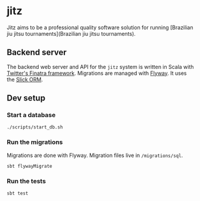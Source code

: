 # jitz

Jitz aims to be a professional quality software solution for running [Brazilian jiu jitsu tournaments](Brazilian jiu jitsu tournaments).


## Backend server

The backend web server and API for the `jitz` system is written in Scala with [Twitter's Finatra framework](https://twitter.github.io/finatra/).
Migrations are managed with [Flyway](https://flywaydb.org/). It uses the [Slick ORM](https://scala-slick.org/).

## Dev setup

### Start a database

`./scripts/start_db.sh`

### Run the migrations

Migrations are done with Flyway. Migration files live in `/migrations/sql`.

`sbt flywayMigrate`

### Run the tests

`sbt test`

